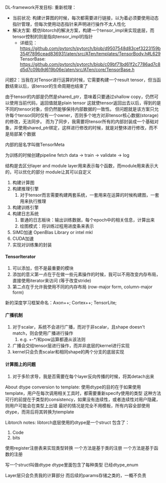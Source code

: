 DL-framework开发目标:
重新梳理：
- 当前状况: 构建计算图的时候，每次都需要进行链接，以为着必须要使用动态指针管理，但每次使用动态指针来声明进行操作不太人性化
- 解决方案: 模仿libtorch的解决方案，构建一个tensor_impl来实现底层，而tensor控制的则是指向tensor_impl的指针
  - 详细见：https://github.com/pytorch/pytorch/blob/d9507548d83cef3223159b354f7896cead836931/aten/src/ATen/templates/TensorBody.h#L629
TensorBase: https://github.com/pytorch/pytorch/blob/c09bf71bd61f2c7786ad7c8d5d7c09b9d619b06e/aten/src/ATen/core/TensorBase.h


问题2：当我在对Tensor进行运算的时候，它需要构建一个result tensor，但当函数结束以后，该tensor的生命周期也结束了

由于tensor的内部是仍然是shared_ptr，意味着只要通过shallow copy，仍然可以使用当前代码，返回值就是plain tensor
这就使tensor返回出去以后，得到的是不同的tensor对象，但仍然能够保持内部数据的一致性。
但问题就是该方案只允许每个tensor同时仅有一个owner，否则多个地方对非tensor核心数据(storage)的修改，无法同步。
而为了同步，我需要将tensor所有的内部封装成一个基础对象，并使用shared_ptr绑定，这样进行修改的时候，就是对整体进行修改，而不是局部某个数据

内部的层名字叫做TensorMeta

为训练的时候创建pipeline
fetch data -> train -> validate -> log

结构是去区分layer and module
layer用来表示每个函数，而module用来表示大的，可以优化的部分
module让其可以自定义

1. 构建计算图
2. 构建推理引擎
   1. 对于tensor而言需要构建两套系统，一套用来在运算的时候构建图，一套用来执行推理
3. 构建训练引擎
4. 构建日志系统
   1. 普通的日志板块：输出训练数据，每个epoch中的相关信息，计算出来
   2. 绘图模式：将训练过程用进度条来表示
5. SIMD加速
   OpenBlas Library or intel mkl
6. CUDA加速
7. 实现对训练集的封装

#### TensorIterator
1. 可以添加，但不是最重要的模块
2. 添加的意义第一点在于在做一些元素操作的时候，我可以不用改变内存布局，直接使用iterator来访问 (等于改变stride)
3. 第二点在于允许我使用不同的内存布局 (row-major form, column-major form)

新的深度学习框架命名：Axon++; Cortex++; TensorLite; 


#### 广播机制
1. 对于scalar，系统不会进行广播，而对于非scalar，且shape doesn't match，则会使用广播进行操作
   1. e.g. +-*/和pow运算都遵从该法则
2. 广播会交给tensor层进行操作，而并非底层的kernel进行实现
3. kernel只会负责scalar和相同shape的两个分支的底层实现

#### 计算图上的问题
1. 对于多阶求导，我是否需要在每个layer反向传播的时候，将其detach出来


About dtype conversion to template:
使用dtype的目的在于如果使用template，用户在每次调用相关工具时，都需要重新specify使用的类型
这种方法可行的前提在于类型的consistency，如果没有连续性，或者连续性对用户隐藏，则用户可能会在类型上出错
最好的情况是完全不用模板，所有内容全部使用dtype，而背后将其转换为template

Libtorch notes:
libtorch底层使用的dtype是一个struct
包含了：
1. Code
2. bits

使用register注册表来实现类型转换
一个方法是基于类的注册
一个方法是基于函数的注册

写一个struct叫做dtype
dtype里面包含了每种类型
已经dtype_enum


Layer层只会负责我的计算部分
而后续的params存储之类的，一概不负责


